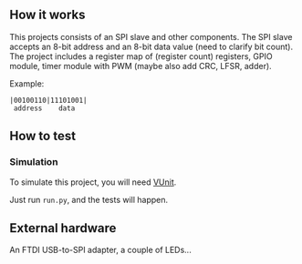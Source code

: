 <!---

This file is used to generate your project datasheet. Please fill in the information below and delete any unused
sections.

You can also include images in this folder and reference them in the markdown. Each image must be less than
512 kb in size, and the combined size of all images must be less than 1 MB.
-->

## How it works

This projects consists of an SPI slave and other components. The SPI slave accepts an 8-bit address and an 8-bit data value (need to clarify bit count).
The project includes a register map of (register count) registers, GPIO module, timer module with PWM (maybe also add CRC, LFSR, adder).

Example:
```
|00100110|11101001|
 address    data
```

<!--- Explain how your project works -->

## How to test

### Simulation
To simulate this project, you will need [VUnit](https://vunit.github.io/).

Just run `run.py`, and the tests will happen.

<!--- Explain how to use your project -->

## External hardware

An FTDI USB-to-SPI adapter, a couple of LEDs...

<!--- List external hardware used in your project (e.g. PMOD, LED display, etc), if any -->
